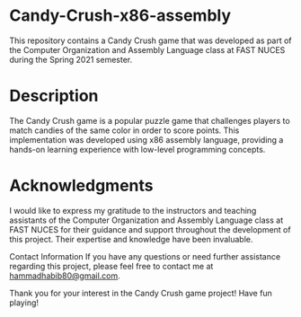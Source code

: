 # Candy-Crush-x86-assembly

This repository contains a Candy Crush game that was developed as part of the Computer Organization and Assembly Language class at FAST NUCES during the Spring 2021 semester.

# Description
The Candy Crush game is a popular puzzle game that challenges players to match candies of the same color in order to score points. This implementation was developed using x86 assembly language, providing a hands-on learning experience with low-level programming concepts.

# Acknowledgments
I would like to express my gratitude to the instructors and teaching assistants of the Computer Organization and Assembly Language class at FAST NUCES for their guidance and support throughout the development of this project. Their expertise and knowledge have been invaluable.

Contact Information
If you have any questions or need further assistance regarding this project, please feel free to contact me at hammadhabib80@gmail.com.

Thank you for your interest in the Candy Crush game project! Have fun playing!
